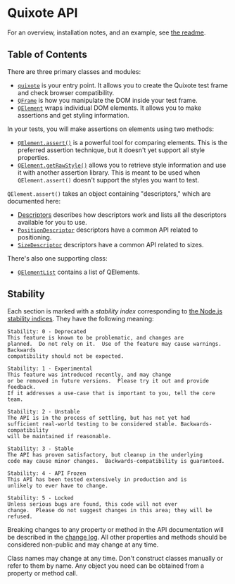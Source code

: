 # Quixote API

For an overview, installation notes, and an example, see [the readme](../README.md).


## Table of Contents

There are three primary classes and modules:

* [`quixote`](quixote.md) is your entry point. It allows you to create the Quixote test frame and check browser compatibility.
* [`QFrame`](QFrame.md) is how you manipulate the DOM inside your test frame.
* [`QElement`](QElement.md) wraps individual DOM elements. It allows you to make assertions and get styling information.

In your tests, you will make assertions on elements using two methods:

* [`QElement.assert()`](QElement.md#elementassert) is a powerful tool for comparing elements. This is the preferred assertion technique, but it doesn't yet support all style properties.
* [`QElement.getRawStyle()`](QElement.md#elementgetrawstyle) allows you to retrieve style information and use it with another assertion library. This is meant to be used when `QElement.assert()` doesn't support the styles you want to test.

`QElement.assert()` takes an object containing "descriptors," which are documented here:

* [Descriptors](descriptors.md) describes how descriptors work and lists all the descriptors available for you to use.
* [`PositionDescriptor`](PositionDescriptor.md) descriptors have a common API related to positioning.
* [`SizeDescriptor`](SizeDescriptor.md) descriptors have a common API related to sizes.

There's also one supporting class:

* [`QElementList`](QElementList.md) contains a list of QElements.


## Stability

Each section is marked with a *stability index* corresponding to [the Node.js stability indices](http://nodejs.org/api/documentation.html#documentation_stability_index). They have the following meaning:
 
```
Stability: 0 - Deprecated
This feature is known to be problematic, and changes are
planned.  Do not rely on it.  Use of the feature may cause warnings.  Backwards
compatibility should not be expected.

Stability: 1 - Experimental
This feature was introduced recently, and may change
or be removed in future versions.  Please try it out and provide feedback.
If it addresses a use-case that is important to you, tell the core team.

Stability: 2 - Unstable
The API is in the process of settling, but has not yet had
sufficient real-world testing to be considered stable. Backwards-compatibility
will be maintained if reasonable.

Stability: 3 - Stable
The API has proven satisfactory, but cleanup in the underlying
code may cause minor changes.  Backwards-compatibility is guaranteed.

Stability: 4 - API Frozen
This API has been tested extensively in production and is
unlikely to ever have to change.

Stability: 5 - Locked
Unless serious bugs are found, this code will not ever
change.  Please do not suggest changes in this area; they will be refused.
```

Breaking changes to any property or method in the API documentation will be described in the [change log](../CHANGELOG.md). All other properties and methods should be considered non-public and may change at any time.

Class names may change at any time. Don't construct classes manually or refer to them by name. Any object you need can be obtained from a property or method call.
